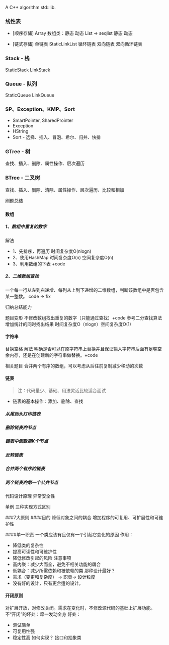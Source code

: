 A C++ algorithm std::lib.

### 线性表 

- [顺序存储]
Array 数组类：静态 动态
List -> seqlist 静态 动态

- [链式存储]
单链表
StaticLinkList
循环链表
双向链表
双向循环链表

### Stack - 栈
StaticStack LinkStack
### Queue - 队列
StaticQueue LinkQueue

### SP、Exception、KMP、Sort
- SmartPointer, SharedProinter
- Exception
- HString
- Sort - 选择、插入、冒泡、希尔、归并、快排

### GTree - 树
查找、插入、删除、属性操作、层次遍历
### BTree - 二叉树
查找、插入、删除、清除、属性操作、层次遍历、比较和相加

刷题总结

###

#### 数组
##### 1、数组中重复的数字
解法
- 1、先排序，再遍历 时间复杂度O(nlogn)
- 2、使用HashMap 时间复杂度O(n) 空间复杂度O(n)
- 3、利用数组的下表 +code
##### 2、二维数组查找
一个每一行从左到右递增、每列从上到下递增的二维数组，判断该数组中是否包含某一整数。 code -> fix

归纳总结能力


题目变形
不修改数组找出重复的数字（只能通过查找）+code
参考二分查找算法增加统计的同时找出结果 时间复杂度O（nlogn）空间复杂度O(1)

#### 字符串
替换空格
解法
明确是否可以在原字符串上替换并且保证输入字符串后面有足够空余内存，还是在创建新的字符串做替换。+code

相关题目
合并两个有序的数组，可以考虑从后往前复制减少移动的次数

#### 链表
> 注：代码量少、基础、用法灵活比较适合面试
-  链表的基本操作：添加、删除、查找
##### 从尾到头打印链表
##### 删除链表的节点
##### 链表中倒数第K个节点
##### 反转链表
##### 合并两个有序的链表
##### 两个链表的第一个公共节点

代码设计原理
异常安全性

单例
三种实现方式区别

###7大原则
####目的
降低对象之间的耦合
增加程序的可复用、可扩展性和可维护性

####单一职责
一个类应该有且仅有一个引起它变化的原因
作用：
- 降低类的复杂性
- 提高可读性和可维护性
- 降低修改引起的风险
注意事项
- 高内聚：减少大而全，避免不相关功能的耦合
- 低耦合：减少所需依赖和被依赖的类
那种设计最好？
- 需求（变更和复杂度） -> 职责-> 设计粒度
- 没有好的设计，只有更合适的设计。

#### 开闭原则
对扩展开放，对修改关闭。需求在变化时，不修改源代码的基础上扩展功能。
不“开闭”的坏处：牵一发动全身
好处：
- 测试简单
- 可复用性强
- 稳定性高
如何实现？
接口和抽象类
